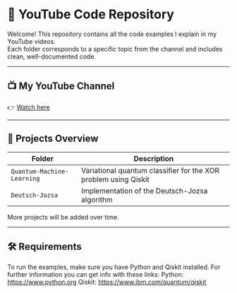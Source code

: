 # 🎥 YouTube Code Repository

Welcome! This repository contains all the code examples I explain in my YouTube videos.  
Each folder corresponds to a specific topic from the channel and includes clean, well-documented code.

---

## 📺 My YouTube Channel  
👉 [Watch here]([https://youtube.com/yourchannel](https://www.youtube.com/channel/UC7J_9DXi-EMgHscVIadn24Q))  

---

## 📁 Projects Overview

| Folder | Description |
|--------|-------------|
| `Quantum-Machine-Learning` | Variational quantum classifier for the XOR problem using Qiskit |
| `Deutsch-Jozsa` | Implementation of the Deutsch-Jozsa algorithm |

More projects will be added over time.

---

## 🛠 Requirements

To run the examples, make sure you have Python and Qiskit installed. For further information you can get info
with these links:
Python: https://www.python.org
Qiskit: https://www.ibm.com/quantum/qiskit
